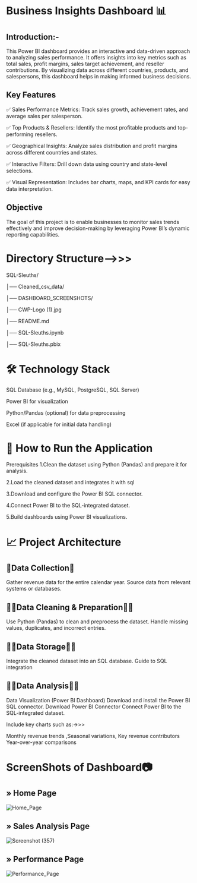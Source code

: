  #              Business Insights Dashboard 📊

 ## Introduction:-
 This Power BI dashboard provides an interactive and data-driven approach to analyzing sales performance. It offers insights into key metrics such as total sales, profit margins, sales target achievement, and reseller contributions. By visualizing data across different countries, products, and salespersons, this dashboard helps in making informed business decisions.

## Key Features
✅ Sales Performance Metrics: Track sales growth, achievement rates, and average sales per salesperson.

✅ Top Products & Resellers: Identify the most profitable products and top-performing resellers.

✅ Geographical Insights: Analyze sales distribution and profit margins across different countries and states.

✅ Interactive Filters: Drill down data using country and state-level selections.

✅ Visual Representation: Includes bar charts, maps, and KPI cards for easy data interpretation.

## Objective
The goal of this project is to enable businesses to monitor sales trends effectively and improve decision-making by leveraging Power BI’s dynamic reporting capabilities.


 # Directory Structure-->>>
 SQL-Sleuths/
 
│── Cleaned_csv_data/

│── DASHBOARD_SCREENSHOTS/

│── CWP-Logo (1).jpg

│── README.md

│── SQL-Sleuths.ipynb

│── SQL-Sleuths.pbix


# 🛠 Technology Stack
SQL Database (e.g., MySQL, PostgreSQL, SQL Server)

Power BI for visualization

Python/Pandas (optional) for data preprocessing

Excel (if applicable for initial data handling)

# 🚀 How to Run the Application
Prerequisites
1.Clean the dataset using Python (Pandas) and prepare it for analysis.

2.Load the cleaned dataset and integrates it with sql

3.Download and configure the Power BI SQL connector.

4.Connect Power BI to the SQL-integrated dataset.

5.Build dashboards using Power BI visualizations.

# 📈 Project Architecture

## 🤖Data Collection🤖

Gather revenue data for the entire calendar year. Source data from relevant systems or databases.

## 👩‍💻Data Cleaning & Preparation👩‍💻

Use Python (Pandas) to clean and preprocess the dataset. Handle missing values, duplicates, and incorrect entries.

## 👨‍💻Data Storage👨‍💻

Integrate the cleaned dataset into an SQL database. Guide to SQL integration

## 👨‍💻Data Analysis👨‍💻

Data Visualization (Power BI Dashboard) Download and install the Power BI SQL connector. Download Power BI Connector Connect Power BI to the SQL-integrated dataset.

Include key charts such as:->>>

Monthly revenue trends ,Seasonal variations, Key revenue contributors Year-over-year comparisons

# ScreenShots of Dashboard📷
## » Home Page
![Home_Page](https://github.com/user-attachments/assets/5b388417-5860-4b93-9db3-804c8cbd8651)

## » Sales Analysis Page
![Screenshot (357)](https://github.com/user-attachments/assets/c8c4b319-3c41-4294-be42-0db8c76b6631)

## » Performance Page
![Performance_Page](https://github.com/user-attachments/assets/7eeb0e82-3786-4b0e-af95-afff6aadead6)







